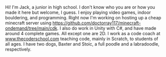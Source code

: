 Hi! I'm Jack, a junior in high school. I don't know who you are or how you made it here but welcome, I guess.
I enjoy playing video games, indoor bouldering, and programming.
Right now I'm working on hosting up a cheap minecraft server using https://github.com/doctorray117/minecraft-ondemand/tree/main/cdk.
I also do work in Unity with C#, and have made around 4 complete games. All except one are 2D.
I work as a code coach at www.thecoderschool.com teaching code, mainly in Scratch, to students of all ages.
I have two dogs, Baxter and Stoic, a full poodle and a labradoodle, respectively.
